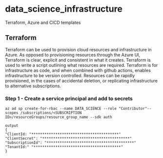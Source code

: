 # data_science_infrastructure
Terraform, Azure and CICD templates 

## Terraform
Terraform can be used to provision cloud resources and infrastructure in Azure. As opposed to provisioning resources through the Azure UI, Terraform is clear, explicit and consistent in what it creates.  Terraform is used to write a script outlining what resources are required. Terraform is for infrastructure as code, and when combined with github actions, enables infrastructure to be version controlled. Resources can be rapidly provisioned, in the cases of accidental deletion, or replicating infrastructure to alternative subscriptions.

### Step 1 - Create a service principal and add to secrets
``` shell
az ad sp create-for-rbac --name DATA_SCIENCE --role "Contributor"--scopes /subscriptions/<SUBSCRIPTION ID>/resourceGroups/resource_group_name --sdk auth

output
{
"ClientId: "****************************************"
"ClientSecret": "****************************************"
"SubscriptionId": "****************************************"
"TenantId:" "****************************************"
}
```


